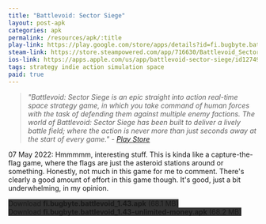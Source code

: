 ```yaml
---
title: "Battlevoid: Sector Siege"
layout: post-apk
categories: apk
permalink: /resources/apk/:title
play-link: https://play.google.com/store/apps/details?id=fi.bugbyte.battlevoid
steam-link: https://store.steampowered.com/app/716630/Battlevoid_Sector_Siege/
ios-link: https://apps.apple.com/us/app/battlevoid-sector-siege/id1274947855
tags: strategy indie action simulation space
paid: true
---
```


> _"Battlevoid: Sector Siege is an epic straight into action real-time space strategy game, in which you take command of human forces with the task of defending them against multiple enemy factions. The world of Battlevoid: Sector Siege has been built to deliver a lively battle field; where the action is never more than just seconds away at the start of every game." - <a href="https://play.google.com/store/apps/details?id=fi.bugbyte.battlevoid">Play Store</a>_

<timestamp>07 May 2022:</timestamp> Hmmmmm, interesting stuff. This is kinda like a capture-the-flag game, where the flags are just the asteroid stations around or something. Honestly, not much in this game for me to comment. There's clearly a good amount of effort in this game though. It's good, just a bit underwhelming, in my opinion.

<div class="text-center">
    <a class="btn btn-dark btn-block w-100" onclick='apk("fi.bugbyte.battlevoid_1.43.apk")' style="text-decoration: none; background-color: #333;"> Download <b>fi.bugbyte.battlevoid_1.43.apk</b> (68.1 MB)</a><br>
    <a class="btn btn-dark btn-block w-100" onclick='apk("fi.bugbyte.battlevoid_1.43-unlimited-money.apk")' style="text-decoration: none; background-color: #333;"> Download <b>fi.bugbyte.battlevoid_1.43-unlimited-money.apk</b> (68.2 MB)</a>
</div>
